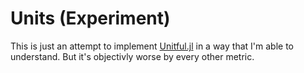 # Units (Experiment)

This is just an attempt to implement [Unitful.jl](https://github.com/ajkeller34/Unitful.jl) in a way that I'm able to understand. But it's objectivly worse by every other metric.
